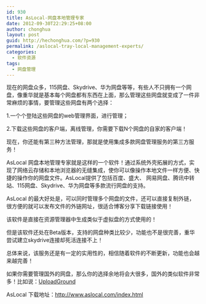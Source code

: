 ```yaml
---
id: 930
title: AsLocal-网盘本地管理专家
date: 2012-09-30T22:29:25+08:00
author: chonghua
layout: post
guid: http://hechonghua.com/?p=930
permalink: /aslocal-tray-local-management-experts/
categories:
  - 软件资源
tags:
  - 网盘管理
---
```

现在的网盘众多，115网盘、Skydrive、华为网盘等等，有些人不只拥有一个网盘，像重华就是基本每个网盘都有东西在上面，那么管理这些网盘就变成了一件非常麻烦的事情，要管理这些网盘有两个选择：

1.一个个登陆这些网盘的web管理界面，进行管理；

2.下载这些网盘的客户端，离线管理，你需要下载N个网盘的自家的客户端！

现在，你还能有第三种方法管理，那就是使用集成多款网盘管理服务的第三方服务！

<!--more-->

AsLocal 网盘本地管理专家就是这样的一个软件！通过系统外壳拓展的方式，实现了网络云存储和本地浏览器的无缝集成，使你可以像操作本地文件一样方便、快捷的操作你的网盘文件。AsLocal提供了包括百度、盛大、 网易网盘、腾讯中转站、115网盘、Skydrive、华为网盘等多款流行网盘的支持。

AsLocal 的最大好处是，可以同时管理多个网盘的文件，还可以直接复制外链，很方便的就可以发布文件的外链网址，很适合博客分享下载链接使用！</p> 

该软件是直接在资源管理器中生成类似于虚拟盘的方式使用的！

但是该软件还处在Beta版本，支持的网盘种类比较少，功能也不是很完善，重华尝试建立skydrive连接却死活连接不上！

总体来说，该服务还是有一定的实用性的，相信随着软件的不断更新，功能也会越来越完善！

如果你需要管理国外的网盘，那么你的选择余地将会大很多，国外的类似软件非常多！比如说：<a href="http://www.uploadground.com/" target="_blank">UploadGround</a>

AsLocal 下载地址：http://www.aslocal.com/index.html